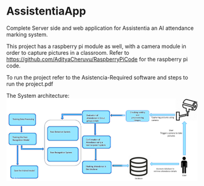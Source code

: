 # AssistentiaApp
Complete Server side and web application for Assistentia an AI attendance marking system.

This project has a raspberry pi module as well, with a camera module in order to capture pictures in a classroom.
Refer to https://github.com/AdityaCheruvu/RaspberryPiCode for the raspberry pi code.

To run the project refer to the Asistencia-Required software and steps to run the project.pdf

The System architecture:
![Alt text](SystemArchitecute.png?raw=true "Title")





